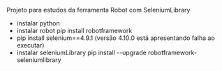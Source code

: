 Projeto para estudos da ferramenta Robot com SeleniumLibrary

- instalar python
- instalar robot pip install robotframework
- pip install selenium==4.9.1 (versão 4.10.0 está apresentando falha ao executar)
- instalar seleniumLibrary pip install --upgrade robotframework-seleniumlibrary

